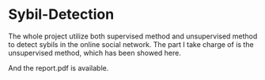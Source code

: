 # Sybil-Detection
The whole project utilize both supervised method and unsupervised method to detect sybils in the online social network. The part I take charge of is the unsupervised method, which has been showed here.

And the report.pdf is available.

